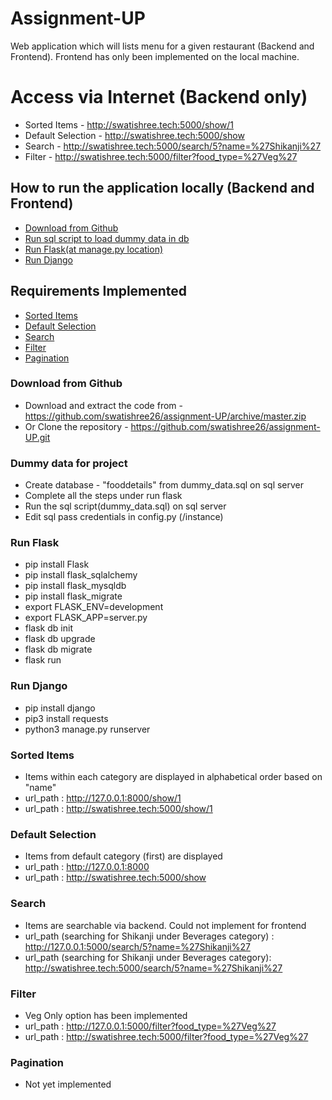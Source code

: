 # Assignment-UP
Web application which will lists menu for a given restaurant (Backend and Frontend). Frontend has only been implemented on the local machine.

# Access via Internet (Backend only)
* Sorted Items - http://swatishree.tech:5000/show/1
* Default Selection - http://swatishree.tech:5000/show
* Search - http://swatishree.tech:5000/search/5?name=%27Shikanji%27
* Filter - http://swatishree.tech:5000/filter?food_type=%27Veg%27


## How to run the application locally (Backend and Frontend)
* [Download from Github](#download-from-github)
* [Run sql script to load dummy data in db](#dummy-data-for-project)
* [Run Flask(at manage.py location)](#run-flask)
* [Run Django](#run-django)


## Requirements Implemented
* [Sorted Items](#sorted-items)
* [Default Selection](#default-selection)
* [Search](#search)
* [Filter](#filter)
* [Pagination](#pagination)


### Download from Github
* Download and extract the code from - https://github.com/swatishree26/assignment-UP/archive/master.zip
* Or Clone the repository - https://github.com/swatishree26/assignment-UP.git


### Dummy data for project
* Create database - "fooddetails" from dummy_data.sql on sql server
* Complete all the steps under run flask
* Run the sql script(dummy_data.sql) on sql server
* Edit sql pass credentials in config.py (/instance)


### Run Flask
* pip install Flask
* pip install flask_sqlalchemy
* pip install flask_mysqldb
* pip install flask_migrate
* export FLASK_ENV=development
* export FLASK_APP=server.py
* flask db init
* flask db upgrade
* flask db migrate
* flask run


### Run Django
* pip install django
* pip3 install requests
* python3 manage.py runserver


### Sorted Items
* Items within each category are displayed in alphabetical order based on "name"
* url_path : http://127.0.0.1:8000/show/1
* url_path : http://swatishree.tech:5000/show/1


### Default Selection
* Items from default category (first) are displayed
* url_path : http://127.0.0.1:8000
* url_path : http://swatishree.tech:5000/show


### Search
* Items are searchable via backend. Could not implement for frontend
* url_path (searching for Shikanji under Beverages category) : http://127.0.0.1:5000/search/5?name=%27Shikanji%27
* url_path (searching for Shikanji under Beverages category): http://swatishree.tech:5000/search/5?name=%27Shikanji%27


### Filter
* Veg Only option has been implemented
* url_path : http://127.0.0.1:5000/filter?food_type=%27Veg%27
* url_path : http://swatishree.tech:5000/filter?food_type=%27Veg%27


### Pagination
* Not yet implemented

